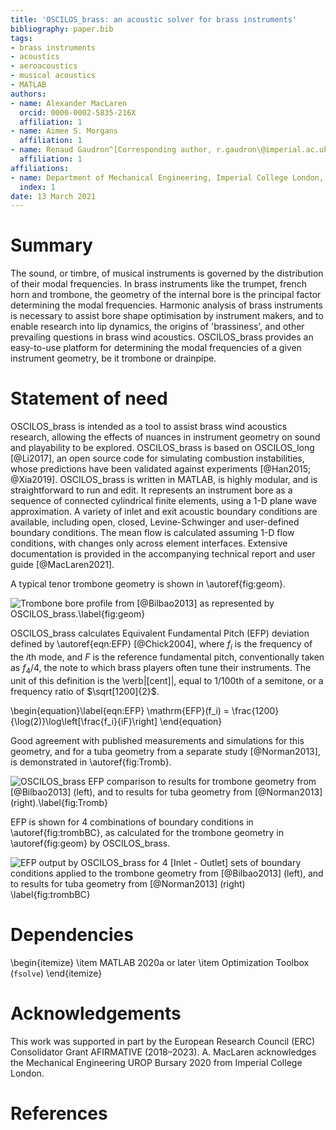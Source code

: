 ```yaml
---
title: 'OSCILOS_brass: an acoustic solver for brass instruments'
bibliography: paper.bib
tags:
- brass instruments
- acoustics
- aeroacoustics
- musical acoustics
- MATLAB
authors:
- name: Alexander MacLaren
  orcid: 0000-0002-5835-216X
  affiliation: 1
- name: Aimee S. Morgans
  affiliation: 1
- name: Renaud Gaudron^[Corresponding author, r.gaudron\@imperial.ac.uk]
  affiliation: 1
affiliations:
- name: Department of Mechanical Engineering, Imperial College London, UK
  index: 1
date: 13 March 2021
---
```


# Summary

 The sound, or timbre, of musical instruments is governed by the 
 distribution of their modal frequencies. In brass instruments like the 
 trumpet, french horn and trombone, the geometry of the internal bore 
 is the principal factor determining the modal frequencies. Harmonic 
 analysis of brass instruments is necessary to assist bore shape 
 optimisation by instrument makers, and to enable research into lip 
 dynamics, the origins of 'brassiness', and other prevailing questions 
 in brass wind acoustics. OSCILOS_brass provides an easy-to-use 
 platform for determining the modal frequencies of a given instrument 
 geometry, be it trombone or drainpipe.


# Statement of need

OSCILOS_brass is intended as a tool to assist brass wind acoustics 
research, allowing the effects of nuances in instrument geometry on 
sound and playability to be explored. OSCILOS_brass is based on 
OSCILOS_long [@Li2017], an open source code for simulating 
combustion instabilities, whose predictions have been validated against experiments [@Han2015; @Xia2019]. OSCILOS_brass is written in MATLAB, is highly modular, and 
is straightforward to run and edit. It represents an instrument bore as 
a sequence of connected cylindrical finite elements, using a 1-D plane 
wave approximation. A variety of inlet and exit acoustic boundary 
conditions are available, including open, closed, Levine-Schwinger and 
user-defined boundary conditions. The mean flow is calculated assuming 
1-D flow conditions, with changes only across element interfaces. 
Extensive documentation is provided in the accompanying technical 
report and user guide [@MacLaren2021].

A typical tenor trombone geometry is shown in \autoref{fig:geom}.

![Trombone bore profile from [@Bilbao2013] as represented by 
OSCILOS_brass.\label{fig:geom}](figures/TromboneGeometry.png)

OSCILOS_brass calculates Equivalent Fundamental Pitch (EFP) deviation 
defined by \autoref{eqn:EFP} [@Chick2004], where 
$f_i$ is the frequency of the $i$th mode, and $F$ is the reference 
fundamental pitch, conventionally taken as $f_4/4$, the note to which 
brass players often tune their instruments. The unit of this definition 
is the \verb|[cent]|, equal to $1/100$th of a semitone, or a frequency 
ratio of $\sqrt[1200]{2}$.

\begin{equation}\label{eqn:EFP}
	\mathrm{EFP}(f_i) = \frac{1200}{\log(2)}\log\left[\frac{f_i}{iF}\right]
\end{equation}

Good agreement with published measurements and simulations for this 
geometry, and for a tuba geometry from a separate study [@Norman2013], 
is demonstrated in \autoref{fig:Tromb}.

![OSCILOS_brass EFP comparison to results for trombone geometry from 
[@Bilbao2013] (left), and to results for tuba geometry from 
[@Norman2013] (right).\label{fig:Tromb}](figures/TromboneTubaEFP.png)

EFP is shown for 4 combinations of boundary 
conditions in \autoref{fig:trombBC}, as calculated for 
the trombone geometry in \autoref{fig:geom} by OSCILOS_brass.

![EFP output by OSCILOS_brass for 4 \[Inlet - Outlet\] sets of boundary 
conditions applied to the trombone geometry from 
[@Bilbao2013] (left), and to results for tuba geometry from 
[@Norman2013] (right) \label{fig:trombBC}](figures/TromboneTubaBCsEFP.png)

# Dependencies

\begin{itemize}
	\item MATLAB 2020a or later
	\item Optimization Toolbox (`fsolve`)
\end{itemize}

# Acknowledgements

This work was supported in part by the European Research Council (ERC) 
Consolidator Grant AFIRMATIVE (2018–2023). A. MacLaren acknowledges the 
Mechanical Engineering UROP Bursary 2020 from Imperial College London.

# References
